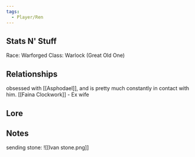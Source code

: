 ```yaml
---
tags:
  - Player/Ren
---
```

## Stats N' Stuff
Race: Warforged
Class: Warlock (Great Old One)

## Relationships

obsessed with [[Asphodael]], and is pretty much constantly in contact with him. 
[[Faina Clockwork]] - Ex wife
## Lore

## Notes

sending stone:
![[Ivan stone.png]]